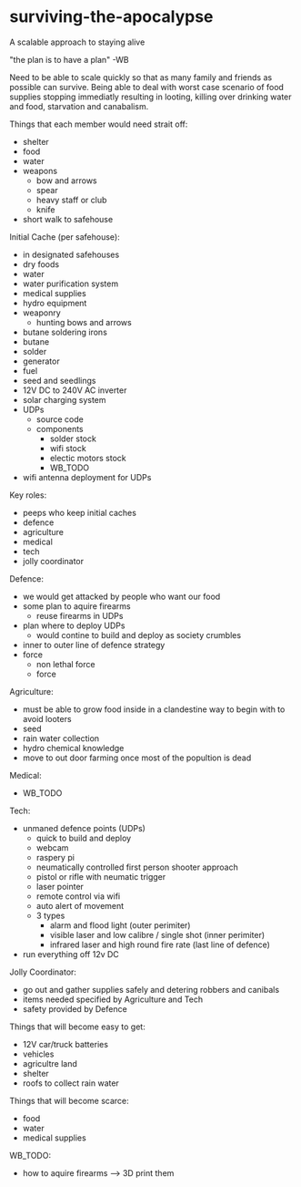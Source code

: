 # surviving-the-apocalypse
A scalable approach to staying alive

"the plan is to have a plan" -WB

Need to be able to scale quickly so that as many family and friends as possible can survive.  Being able to deal with worst case scenario of food supplies stopping immediatly resulting in looting, killing over drinking water and food, starvation and canabalism.

Things that each member would need strait off:
  - shelter
  - food
  - water
  - weapons
    - bow and arrows
    - spear
    - heavy staff or club
    - knife
  - short walk to safehouse

Initial Cache (per safehouse):
  - in designated safehouses
  - dry foods
  - water
  - water purification system
  - medical supplies  
  - hydro equipment
  - weaponry
    - hunting bows and arrows
  - butane soldering irons
  - butane
  - solder
  - generator
  - fuel
  - seed and seedlings
  - 12V DC to 240V AC inverter
  - solar charging system
  - UDPs
    - source code
    - components
      - solder stock
      - wifi stock
      - electic motors stock
      - WB_TODO
  - wifi antenna deployment for UDPs

Key roles:
  - peeps who keep initial caches
  - defence
  - agriculture
  - medical
  - tech
  - jolly coordinator

Defence:
  - we would get attacked by people who want our food
  - some plan to aquire firearms
    - reuse firearms in UDPs
  - plan where to deploy UDPs
    - would contine to build and deploy as society crumbles
  - inner to outer line of defence strategy
  - force  
    - non lethal force
    - force

Agriculture:
  - must be able to grow food inside in a clandestine way to begin with to avoid looters
  - seed
  - rain water collection
  - hydro chemical knowledge
  - move to out door farming once most of the popultion is dead

Medical:
  - WB_TODO

Tech:
  - unmaned defence points (UDPs)
    - quick to build and deploy
    - webcam
    - raspery pi
    - neumatically controlled first person shooter approach
    - pistol or rifle with neumatic trigger
    - laser pointer
    - remote control via wifi
    - auto alert of movement
    - 3 types
      - alarm and flood light (outer perimiter)
      - visible laser and low calibre / single shot (inner perimiter)
      - infrared laser and high round fire rate (last line of defence)      
  - run everything off 12v DC
    
Jolly Coordinator:
  - go out and gather supplies safely and detering robbers and canibals
  - items needed specified by Agriculture and Tech
  - safety provided by Defence
  
Things that will become easy to get:
  - 12V car/truck batteries
  - vehicles
  - agricultre land
  - shelter
  - roofs to collect rain water

Things that will become scarce:
 - food
 - water
 - medical supplies
 
WB_TODO:
  - how to aquire firearms --> 3D print them
  
